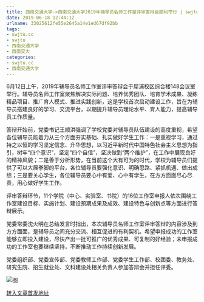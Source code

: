 ```yaml
---
title: 西南交通大学->西南交通大学2019年辅导员名师工作室评审答辩会顺利举行 | swjtu.cc
date: 2019-06-18 12:44:12
urlname: 33025612fe55e2645a14e1ed67df92bb
tags: 
- swjtu.cc
- swjtu
- 西南交通大学
- 西南交大
categories:
- swjtu.cc
- 西南交通大学
---
```



6月12日上午，2019年辅导员名师工作室评审答辩会于犀浦校区综合楼148会议室举行。辅导员名师工作室聚焦解决实际问题、培养优秀团队、培育学术成果、凝练精品项目、推广育人模式、推进实践创新，这是学校首次启动建设工作，旨在为辅导员搭建良好的学习、交流平台，以期提升辅导员理论水平、育人能力，提高辅导员工作质量。

答辩开始前，党委书记王顺洪强调了学校党委对辅导员队伍建设的高度重视，希望各位辅导员能着力从三个方面夯实基础、扎实做好学生工作：一是重视学习，通过持之以恒的学习坚定信念、升华思想，以习近平新时代中国特色社会主义思想为指引，树牢“四个意识”，坚定“四个自信”，坚决做到“两个维护”，在工作中展现良好的精神风貌；二是善于分析形势，在当前这个大有可为的时代，学校为辅导员们提供了可以大展拳脚的平台，各位辅导员要强化意识、明确思路、紧抓机遇、做出成绩；三是要关心学生，各位辅导员要心中有爱、心中有学生，在方方面面尽心尽责，用心做好学生工作。

评审答辩环节，11个学院（中心、实验室、书院）的16位工作室申报人依次围绕工作室建设目标、实施计划、建设预期成果及成效、建设特色与创新点等方面进行答辩展示。

党委常委沈火明在总结发言时指出，本次辅导员名师工作室评审答辩的内容涉及到方方面面，是辅导员之间充分交流、相互促进的有利契机。希望申报成功的工作室能够立即投入建设，尽快产出一批可推广的优秀成果、可复制的好经验；未申报成功的工作室也要继续坚持，不断推动工作持续创新发展。

党委组织部、党委宣传部、党委教师工作部、党委学生工作部、校团委、教务处、研究生院、招生就业处、文科建设处相关负责人参加答辩会并担任评委。



![图](https://news.swjtu.edu.cn/upload/201906/18/201906180851400154.JPG)

[转入文章首发地址](https://news.swjtu.edu.cn/shownews-18552.shtml)